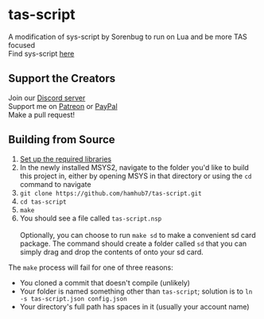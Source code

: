 # tas-script
A modification of sys-script by Sorenbug to run on Lua and be more TAS focused\
Find sys-script [here](https://github.com/sorenbug/sys-script)

## Support the Creators
Join our [Discord server](http://discord.gg/qeamCcV)\
Support me on [Patreon](https://www.patreon.com/aaronhh) or [PayPal](https://www.paypal.me/aaronhamhub)\
Make a pull request!

## Building from Source
1. [Set up the required libraries](https://switchbrew.org/wiki/Setting_up_Development_Environment)
2. In the newly installed MSYS2, navigate to the folder you'd like to build this project in, either by opening MSYS in that directory or using the `cd` command to navigate
3. `git clone https://github.com/hamhub7/tas-script.git`
4. `cd tas-script`
5. `make`
6. You should see a file called `tas-script.nsp`
\
\
Optionally, you can choose to run `make sd` to make a convenient sd card package. The command should create a folder called `sd` that you can simply drag and drop the contents of onto your sd card.

The `make` process will fail for one of three reasons:
- You cloned a commit that doesn't compile (unlikely)
- Your folder is named something other than `tas-script`; solution is to `ln -s tas-script.json config.json`
- Your directory's full path has spaces in it (usually your account name)
